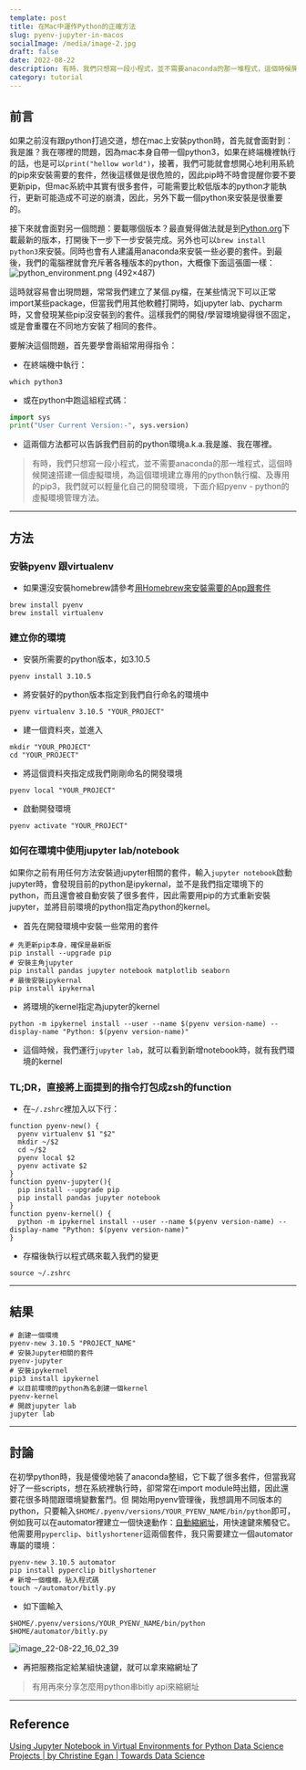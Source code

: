 ```yaml
---
template: post
title: 在Mac中運作Python的正確方法
slug: pyenv-jupyter-in-macos
socialImage: /media/image-2.jpg
draft: false
date: 2022-08-22
description: 有時，我們只想寫一段小程式，並不需要anaconda的那一堆程式，這個時候開速搭建一個虛擬環境，為這個環境建立專用的python執行檔、及專用的pip3，我們就可以輕量化自己的開發環境，下面介紹pyenv - python的虛擬環境管理方法。
category: tutorial
---
```


## 前言
如果之前沒有跟python打過交道，想在mac上安裝python時，首先就會面對到：我是誰？我在哪裡的問題，因為mac本身自帶一個python3，如果在終端機裡執行的話，也是可以`print("hellow world")`，接著，我們可能就會想開心地利用系統的pip來安裝需要的套件，然後這樣做是很危險的，因此pip時不時會提醒你要不要更新pip，但mac系統中其實有很多套件，可能需要比較低版本的python才能執行，更新可能造成不可逆的崩潰，因此，另外下載一個python來安裝是很重要的。

接下來就會面對另一個問題：要載哪個版本？最直覺得做法就是到[Python.org](https://www.python.org/downloads/)下載最新的版本，打開後下一步下一步安裝完成。另外也可以`brew install python3`來安裝。同時也會有人建議用anaconda來安裝一些必要的套件。到最後，我們的電腦裡就會充斥著各種版本的python，大概像下面這張圖一樣：
![python_environment.png (492×487)](https://imgs.xkcd.com/comics/python_environment.png)

這時就容易會出現問題，常常我們建立了某個.py檔，在某些情況下可以正常import某些package，但當我們用其他軟體打開時，如jupyter lab、pycharm時，又會發現某些pip沒安裝到的套件。這樣我們的開發/學習環境變得很不固定，或是會重覆在不同地方安裝了相同的套件。

要解決這個問題，首先要學會兩組常用得指令：
* 在終端機中執行：
```shell
which python3
```
* 或在python中跑這組程式碼：
```python
import sys
print("User Current Version:-", sys.version)
```
* 這兩個方法都可以告訴我們目前的python環境a.k.a.我是誰、我在哪裡。
> 有時，我們只想寫一段小程式，並不需要anaconda的那一堆程式，這個時候開速搭建一個虛擬環境，為這個環境建立專用的python執行檔、及專用的pip3，我們就可以輕量化自己的開發環境，下面介紹pyenv - python的虛擬環境管理方法。

---

## 方法
### 安裝pyenv 跟virtualenv
* 如果還沒安裝homebrew請參考[用Homebrew來安裝需要的App跟套件](https://htlin.site/posts/homebrew-basic)
```shell
brew install pyenv
brew install virtualenv
```
### 建立你的環境
* 安裝所需要的python版本，如3.10.5
```shell
pyenv install 3.10.5
```
* 將安裝好的python版本指定到我們自行命名的環境中
```shell
pyenv virtualenv 3.10.5 "YOUR_PROJECT"
```
* 建一個資料夾，並進入
```shell
mkdir "YOUR_PROJECT"
cd "YOUR_PROJECT"
```
* 將這個資料夾指定成我們剛剛命名的開發環境
```
pyenv local "YOUR_PROJECT"
```
* 啟動開發環境
```
pyenv activate "YOUR_PROJECT"
```
### 如何在環境中使用jupyter lab/notebook
如果你之前有用任何方法安裝過jupyter相關的套件，輸入`jupyter notebook`啟動jupyter時，會發現目前的python是ipykernal，並不是我們指定環境下的python，而且還會被自動安裝了很多套件，因此需要用pip的方式重新安裝jupyter，並將目前環境的python指定為python的kernel。
* 首先在開發環境中安裝一些常用的套件
```shell
# 先更新pip本身，確保是最新版
pip install --upgrade pip
# 安裝主角jupyter
pip install pandas jupyter notebook matplotlib seaborn
# 最後安裝ipykernal
pip install ipykernal
```
* 將環境的kernel指定為jupyter的kernel
```
python -m ipykernel install --user --name $(pyenv version-name) --display-name "Python: $(pyenv version-name)"
```
* 這個時候，我們運行`jupyter lab`，就可以看到新增notebook時，就有我們環境的kernel
### TL;DR，直接將上面提到的指令打包成zsh的function
* 在`~/.zshrc`裡加入以下行：
```shell
function pyenv-new() {
  pyenv virtualenv $1 "$2"
  mkdir ~/$2
  cd ~/$2
  pyenv local $2
  pyenv activate $2
}
function pyenv-jupyter(){
  pip install --upgrade pip
  pip install pandas jupyter notebook
}
function pyenv-kernel() {
  python -m ipykernel install --user --name $(pyenv version-name) --display-name "Python: $(pyenv version-name)"
}
```
* 存檔後執行以程式碼來載入我們的變更
```shell
source ~/.zshrc
```

---

## 結果
```shell
# 創建一個環境
pyenv-new 3.10.5 "PROJECT_NAME"
# 安裝Jupyter相關的套件
pyenv-jupyter
# 安裝ipykernel
pip3 install ipykernel
# 以目前環境的python為名創建一個kernel
pyenv-kernel
# 開啟jupyter lab
jupyter lab
```

---

## 討論
在初學python時，我是傻傻地裝了anaconda整組，它下載了很多套件，但當我寫好了一些scripts，想在系統裡執行時，卻常常在import module時出錯，因此還要花很多時間跟環境變數奮鬥。但
開始用pyenv管理後，我想調用不同版本的python，只要輸入`$HOME/.pyenv/versions/YOUR_PYENV_NAME/bin/python`即可，例如我可以在automator裡建立一個快速動作：[自動縮網址](https://bit.ly/3K9630K)，用快速鍵來觸發它。他需要用`pyperclip`、`bitlyshortener`這兩個套件，我只需要建立一個automator專屬的環境：
```shell
pyenv-new 3.10.5 automator
pip install pyperclip bitlyshortener
# 新增一個檔檔，貼入程式碼
touch ~/automator/bitly.py
```
* 如下圖輸入
```shell
$HOME/.pyenv/versions/YOUR_PYENV_NAME/bin/python $HOME/automator/bitly.py
```
![image_22-08-22_16_02_39](https://i.imgur.com/XF57xPc.png)
* 再把服務指定給某組快速鍵，就可以拿來縮網址了
> 有用再來分享怎麼用python串bitly api來縮網址

---

## Reference
[Using Jupyter Notebook in Virtual Environments for Python Data Science Projects | by Christine Egan | Towards Data Science](https://towardsdatascience.com/jupyter-notebooks-i-getting-started-with-jupyter-notebooks-f529449797d2)

